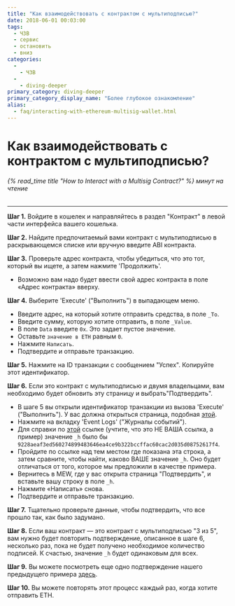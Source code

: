 ```yaml
---
title: "Как взаимодействовать с контрактом с мультиподписью?"
date: 2018-06-01 00:03:00
tags:
  - ЧЗВ
  - сервис
  - остановить
  - вниз
categories:
  - 
    - ЧЗВ
  - 
    - diving-deeper
primary_category: diving-deeper
primary_category_display_name: "Более глубокое ознакомление"
alias:
  - faq/interacting-with-ethereum-multisig-wallet.html
---
```


# __Как взаимодействовать с контрактом с мультиподписью?__
###### {% read_time title "How to Interact with a Multisig Contract?" %} минут на чтение
***

**Шаг 1.** Войдите в кошелек и направляйтесь в раздел "Контракт" в левой части интерфейса вашего кошелька.

**Шаг 2.** Найдите предпочитаемый вами контракт с мультиподписью в раскрывающемся списке или вручную введите ABI контракта.

**Шаг 3.** Проверьте адрес контракта, чтобы убедиться, что это тот, который вы ищете, а затем нажмите 'Продолжить'.
* Возможно вам надо будет ввести свой адрес контракта в поле «Адрес контракта» вверху.

**Шаг 4.** Выберите 'Execute' ("Выполнить") в выпадающем меню.
* Введите адрес, на который хотите отправить средства, в поле `_To`.
* Введите сумму, которую хотите отправить, в поле `_Value`.
* В поле `Data` введите `0x`. Это задает пустое значение.
* Оставьте `значение в ETH` равным `0`.
* Нажмите `Написать`.
* Подтвердите и отправьте транзакцию.

**Шаг 5.** Нажмите на ID транзакции с сообщением "Успех". Копируйте этот идентификатор.

**Шаг 6.** Если это контракт с мультиподписью и двумя владельцами, вам необходимо будет обновить эту страницу и выбрать"Подтвердить".
* В шаге 5 вы открыли идентификатор транзакции из вызова 'Execute' ("Выполнить"). У вас должна открыться страница, подобная [этой](https://etherscan.io/tx/0x0c643a1ae66637217f24791df05071c7849941a1231cf9fa2a0daf145da833e3).
* Нажмите на вкладку 'Event Logs' ("Журналы событий").
* Для справки по [этой](https://etherscan.io/tx/0x47e4cc8748e296d9b5d85ebd9bd705177bb1940517b084a2efcca11feeb2391d#eventlog) ссылке (учтите, что это НЕ ВАША ссылка, а пример) значение `_h` было бы `9228aeaf3ed560274899483646ea4ce9b322bccffac60cac2d035d08752617f4`.
* Пройдите по ссылке над тем местом где показана эта строка, а затем сравните, чтобы найти, каково ВАШЕ значение `_h`. Оно будет отличаться от того, которое мы предложили в качестве примера.
* Вернитесь в MEW, где у вас открыта страница "Подтвердить", и вставьте вашу строку в поле `_h`.
* Нажмите «Написать» снова.
* Подтвердите и отправьте транзакцию.

**Шаг 7.** Тщательно проверьте данные, чтобы подтвердить, что все прошло так, как было задумано.

**Шаг 8.** Если ваш контракт — это контракт с мультиподписью "3 из 5", вам нужно будет повторить подтверждение, описанное в шаге 6, несколько раз, пока не будет получено необходимое количество подписей. К счастью, значение `_h` будет одинаковым для всех.

**Шаг 9.** Вы можете посмотреть еще одно подтверждение нашего предыдущего примера [здесь](https://etherscan.io/tx/0x47e4cc8748e296d9b5d85ebd9bd705177bb1940517b084a2efcca11feeb2391d#eventlog).

**Шаг 10.** Вы можете повторять этот процесс каждый раз, когда хотите отправить ETH.